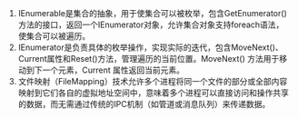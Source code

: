 1. IEnumerable是集合的抽象，用于使集合可以被枚举，包含GetEnumerator()方法的接口，返回一个IEnumerator对象，允许集合对象支持foreach语法，使集合可以被遍历。
2. IEnumerator是负责具体的枚举操作，实现实际的迭代，包含MoveNext()、Current属性和Reset()方法，管理遍历的当前位置。MoveNext() 方法用于移动到下一个元素，Current 属性返回当前元素。
3. 文件映射（FileMapping）技术允许多个进程将同一个文件的部分或全部内容映射到它们各自的虚拟地址空间中，意味着多个进程可以直接访问和操作共享的数据，而无需通过传统的IPC机制（如管道或消息队列）来传递数据。     